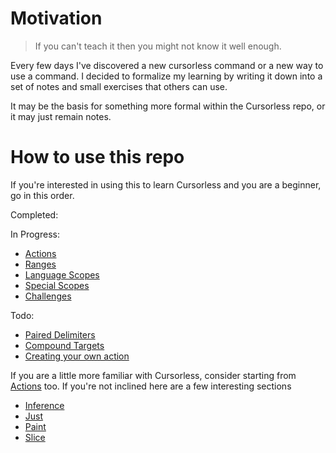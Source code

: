 # Motivation

> If you can't teach it then you might not know it well enough.

Every few days I've discovered a new cursorless command or a new way to use a command. I decided to formalize my learning by writing it down into a set of notes and small exercises that others can use.

It may be the basis for something more formal within the Cursorless repo, or it may just remain notes.

# How to use this repo

If you're interested in using this to learn Cursorless and you are a beginner, go in this order.

Completed:

In Progress:

- [Actions](./katas/actions/README.md)
- [Ranges](./katas/ranges/README.md)
- [Language Scopes](./katas/language_scopes/README.md)
- [Special Scopes](./katas/special_scopes/README.md)
- [Challenges](./katas/challenges/README.md)

Todo:

- [Paired Delimiters](./katas/paired_delimiters/README.md)
- [Compound Targets](./katas/compound_targets/README.md)
- [Creating your own action](./katas/creating_your_own_action/README.md)

If you are a little more familiar with Cursorless, consider starting from [Actions](./katas/actions/) too. If you're not inclined here are a few interesting sections

- [Inference](./katas/modifiers/scope_inference/README.md)
- [Just](./katas/modifiers/just/README.md)
- [Paint](./katas/special_scopes/paint/README.md)
- [Slice](./katas/modifiers/slice/README.md)
